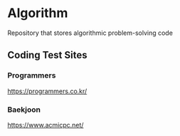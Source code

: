 # Algorithm
Repository that stores algorithmic problem-solving code


## Coding Test Sites
### Programmers
https://programmers.co.kr/  
### Baekjoon
https://www.acmicpc.net/  
